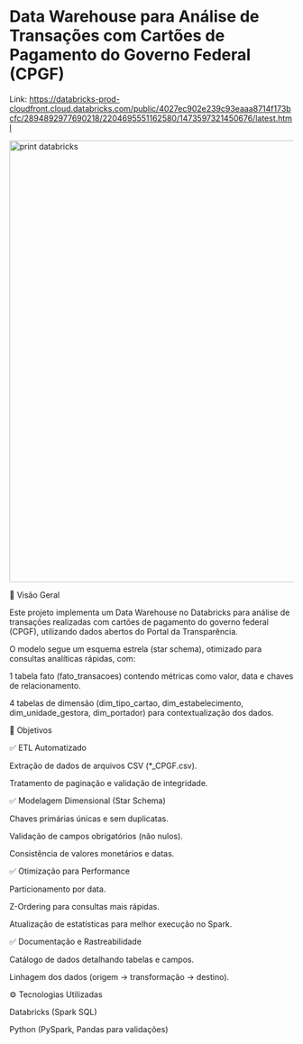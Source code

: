 # Data Warehouse para Análise de Transações com Cartões de Pagamento do Governo Federal (CPGF)

Link: https://databricks-prod-cloudfront.cloud.databricks.com/public/4027ec902e239c93eaaa8714f173bcfc/2894892977690218/2204695551162580/1473597321450676/latest.html


<img width="784" alt="print databricks" src="https://github.com/user-attachments/assets/29f16581-7829-4eb8-8cdb-397686df5666" />

📌 Visão Geral

Este projeto implementa um Data Warehouse no Databricks para análise de transações realizadas com cartões de pagamento do governo federal (CPGF), utilizando dados abertos do Portal da Transparência.

O modelo segue um esquema estrela (star schema), otimizado para consultas analíticas rápidas, com:

1 tabela fato (fato_transacoes) contendo métricas como valor, data e chaves de relacionamento.

4 tabelas de dimensão (dim_tipo_cartao, dim_estabelecimento, dim_unidade_gestora, dim_portador) para contextualização dos dados.

🎯 Objetivos

✅ ETL Automatizado

Extração de dados de arquivos CSV (*_CPGF.csv).

Tratamento de paginação e validação de integridade.

✅ Modelagem Dimensional (Star Schema)

Chaves primárias únicas e sem duplicatas.

Validação de campos obrigatórios (não nulos).

Consistência de valores monetários e datas.

✅ Otimização para Performance

Particionamento por data.

Z-Ordering para consultas mais rápidas.

Atualização de estatísticas para melhor execução no Spark.

✅ Documentação e Rastreabilidade

Catálogo de dados detalhando tabelas e campos.

Linhagem dos dados (origem → transformação → destino).

⚙️ Tecnologias Utilizadas

Databricks (Spark SQL)

Python (PySpark, Pandas para validações)

